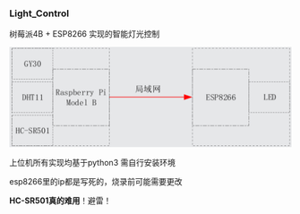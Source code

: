 ### Light_Control

树莓派4B + ESP8266 实现的智能灯光控制

![1686923574856](image/README/1686923574856.png)

上位机所有实现均基于python3 需自行安装环境 

esp8266里的ip都是写死的，烧录前可能需要更改



**HC-SR501真的难用**！避雷！
